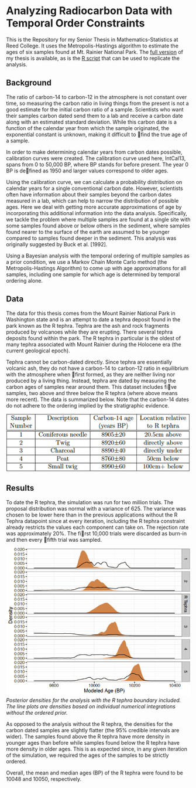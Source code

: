 # Analyzing Radiocarbon Data with Temporal Order Constraints

This is the Repository for my Senior Thesis in Mathematics-Statistics at Reed College. It uses the Metropolis-Hastings algorithm to estimate the ages of six samples found at Mt. Rainier National Park. The [full version](./RTephraThesisFull.pdf) of my thesis is available, as is the [R script](./RealRTephra.R) that can be used to replicate the analysis.

## Background

The ratio of carbon-14 to carbon-12 in the atmosphere is not constant over time, so measuring the carbon ratio in living things from the present is not a good estimate for the initial carbon ratio of a sample. Scientists who want their
samples carbon dated send them to a lab and receive a carbon date along with an estimated standard deviation. While this carbon date is a function of the calendar year from which the sample originated, the exponential constant is unknown, making it difficult to find the true age of a sample.

In order to make determining calendar years from carbon dates possible, calibration curves were created. The calibration curve used here, IntCal13, spans from 0 to 50,000 BP, where BP stands for before present. The year 0 BP is defined as 1950 and larger values correspond to older ages.

Using the calibration curve, we can calculate a probability distribution on calendar years for a single conventional carbon date. However, scientists often have information about their samples beyond the carbon dates measured in a lab, which can help to narrow the distribution of possible ages. Here we deal with getting more accurate approximations of age by incorporating this additional information into the data analysis. Specifically, we tackle the problem where multiple samples are found at a single site with some samples found above or below others in the sediment, where samples found nearer to the surface of the earth are assumed to be younger compared to samples found deeper in the sediment. This analysis was originally suggested by Buck et al. [1992].

Using a Bayesian analysis with the temporal ordering of multiple samples as a prior condition, we use a Markov Chain Monte Carlo method (the Metropolis-Hastings Algorithm) to come up with age approximations for all samples, including one sample for which age is determined by
temporal ordering alone.

## Data

The data for this thesis comes from the Mount Rainier National Park in Washington state and is an attempt to date a tephra deposit found in the park known as the R tephra. Tephra are the ash and rock fragments produced by volcanoes while they are erupting. There several tephra deposits found within the park. The R tephra in particular is the oldest of many tephra associated with Mount Rainier during the Holocene era (the current geological epoch).


Tephra cannot be carbon-dated directly. Since tephra are essentially volcanic ash, they do not have a carbon-14 to carbon-12 ratio in equilibrium with the atmosphere when first formed, as they are neither living nor produced by a living thing. Instead, tephra are dated by measuring the carbon ages of samples near around them. This
dataset includes five samples, two above and three below the R tephra (where above means more recent). The data is summarized below. Note that the carbon-14 dates do not adhere to the ordering implied by the stratigraphic evidence.

![RTephra Data set](./RTephraDataTable.png)

## Results

To date the R tephra, the simulation was run for two million trials. The proposal distribution was normal with a variance of 625. The variance was chosen to be lower here than in the previous applications without the R Tephra datapoint since at every iteration, including the R tephra constraint already restricts the values each component can take on. The rejection rate was approximately 20%. The first 10,000 trials were discarded as burn-in and then every fifth trial was sampled.

![results](./TephraResults.png)
*Posterior densities for the analysis with the R tephra boundary included. The line plots are densities based on individual numerical integrations without the ordered prior.*

As opposed to the analysis without the R tephra, the densities for the carbon dated samples are slightly flatter (the 95% credible intervals are wider). The samples found above the R tephra have more density in younger ages than before while samples found below the R tephra have more density in older ages. This is as expected since, in any given iteration of the simulation, we required the ages of the samples to be strictly ordered.

Overall, the mean and median ages (BP) of the R tephra were found to be 10048 and 10050, respectively.
